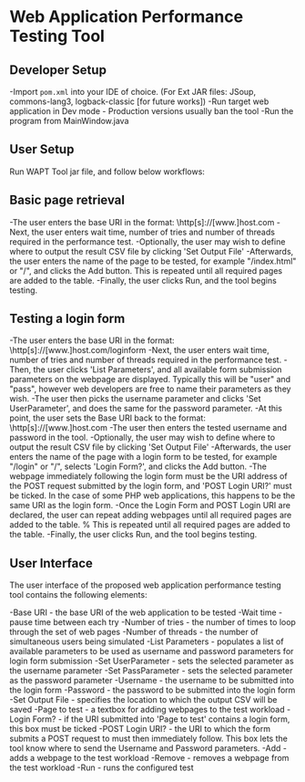 # Web Application Performance Testing Tool #

## Developer Setup ##

-Import `pom.xml` into your IDE of choice. (For Ext JAR files: JSoup, commons-lang3, logback-classic [for future works])
-Run target web application in Dev mode - Production versions usually ban the tool
-Run the program from MainWindow.java


## User Setup ##
Run WAPT Tool jar file, and follow below workflows:

## Basic page retrieval ##

-The user enters the base URI in the format: \\http[s]://[www.]host.com
-Next, the user enters wait time, number of tries and number of threads required in the performance test.
-Optionally, the user may wish to define where to output the result CSV file by clicking 'Set Output File'
-Afterwards, the user enters the name of the page to be tested, for example "/index.html" or "/", and clicks the Add button. This is repeated until all required pages are added to the table.
-Finally, the user clicks Run, and the tool begins testing.
 


## Testing a login form ##
-The user enters the base URI in the format: \\http[s]://[www.]host.com/loginform
-Next, the user enters wait time, number of tries and number of threads required in the performance test.
-Then, the user clicks 'List Parameters', and all available form submission parameters on the webpage are displayed. Typically this will be "user" and "pass", however web developers are free to name their parameters as they wish.
-The user then picks the username parameter and clicks 'Set UserParameter', and does the same for the password parameter.
-At this point, the user sets the Base URI back to the format: \\http[s]://[www.]host.com
-The user then enters the tested username and password in the tool.
-Optionally, the user may wish to define where to output the result CSV file by clicking 'Set Output File'
-Afterwards, the user enters the name of the page with a login form to be tested, for example "/login" or "/", selects 'Login Form?', and clicks the Add button.
-The webpage immediately following the login form must be the URI address of the POST request submitted by the login form, and 'POST Login URI?' must be ticked. In the case of some PHP web applications, this happens to be the same URI as the login form.
-Once the Login Form and POST Login URI are declared, the user can repeat adding webpages until all required pages are added to the table.
  %  This is repeated until all required pages are added to the table.
-Finally, the user clicks Run, and the tool begins testing.





## User Interface ##

The user interface of the proposed web application performance testing tool contains the following elements:


-Base URI - the base URI of the web application to be tested
-Wait time - pause time between each try
-Number of tries - the number of times to loop through the set of web pages
-Number of threads - the number of simultaneous users being simulated
-List Parameters - populates a list of available parameters to be used as username and password parameters for login form submission
-Set UserParameter - sets the selected parameter as the username parameter
-Set PassParameter - sets the selected parameter as the password parameter
-Username - the username to be submitted into the login form
-Password - the password to be submitted into the login form
-Set Output File - specifies the location to which the output CSV will be saved
-Page to test - a textbox for adding webpages to the test workload
-Login Form? - if the URI submitted into 'Page to test' contains a login form, this box must be ticked
-POST Login URI? - the URI to which the form submits a POST request to must then immediately follow. This box lets the tool know where to send the Username and Password parameters.
-Add - adds a webpage to the test workload
-Remove - removes a webpage from the test workload
-Run - runs the configured test
